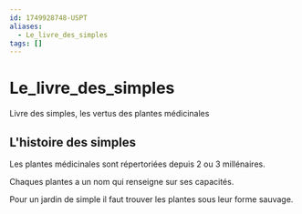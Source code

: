 ```yaml
---
id: 1749928748-USPT
aliases:
  - Le_livre_des_simples
tags: []
---
```


# Le_livre_des_simples
Livre des simples, les vertus des plantes médicinales

## L'histoire des simples 
Les plantes médicinales sont répertoriées depuis 2 ou 3 millénaires.

Chaques plantes a un nom qui renseigne sur ses capacités.

Pour un jardin de simple il faut trouver les plantes sous leur forme sauvage. 
